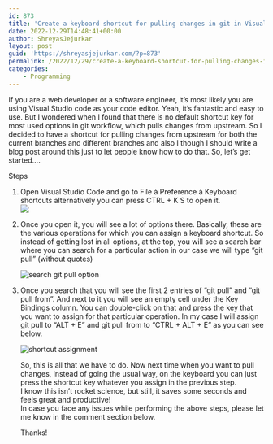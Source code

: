 ```yaml
---
id: 873
title: 'Create a keyboard shortcut for pulling changes in git in Visual Studio Code'
date: 2022-12-29T14:48:41+00:00
author: ShreyasJejurkar
layout: post
guid: 'https://shreyasjejurkar.com/?p=873'
permalink: /2022/12/29/create-a-keyboard-shortcut-for-pulling-changes-in-git-in-visual-studio-code/
categories:
    - Programming
---
```


If you are a web developer or a software engineer, it’s most likely you are using Visual Studio code as your code editor. Yeah, it’s fantastic and easy to use. But I wondered when I found that there is no default shortcut key for most used options in git workflow, which pulls changes from upstream. So I decided to have a shortcut for pulling changes from upstream for both the current branches and different branches and also I though I should write a blog post around this just to let people know how to do that. So, let’s get started….

Steps

1. Open Visual Studio Code and go to File à Preference à Keyboard shortcuts alternatively you can press CTRL + K S to open it.  
    ![](https://i0.wp.com/shreyasjejurkar.com/wp-content/uploads/2022/12/KeyboardShortcut-1.png?resize=700%2C692&ssl=1)
2. Once you open it, you will see a lot of options there. Basically, these are the various operations for which you can assign a keyboard shortcut. So instead of getting lost in all options, at the top, you will see a search bar where you can search for a particular action in our case we will type “git pull” (without quotes)  
      
    ![search git pull option ](https://i0.wp.com/shreyasjejurkar.com/wp-content/uploads/2022/12/SearchGitPull-1.png?resize=603%2C229&ssl=1)
3. Once you search that you will see the first 2 entries of “git pull” and “git pull from”. And next to it you will see an empty cell under the Key Bindings column. You can double-click on that and press the key that you want to assign for that particular operation. In my case I will assign git pull to “ALT + E” and git pull from to “CTRL + ALT + E” as you can see below.  
      
    ![shortcut assignment](https://i0.wp.com/shreyasjejurkar.com/wp-content/uploads/2022/12/ShortcutAssignment-1.png?resize=603%2C77&ssl=1)  
      
      
    So, this is all that we have to do. Now next time when you want to pull changes, instead of going the usual way, on the keyboard you can just press the shortcut key whatever you assign in the previous step.  
    I know this isn’t rocket science, but still, it saves some seconds and feels great and productive!  
    In case you face any issues while performing the above steps, please let me know in the comment section below.  
      
      
      
      
    Thanks!